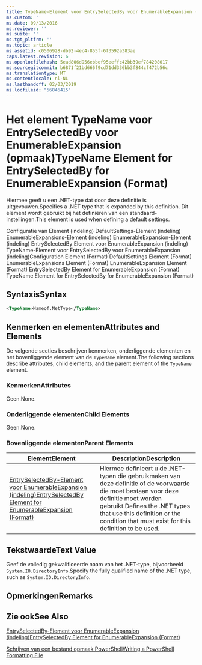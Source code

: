 ```yaml
---
title: TypeName-Element voor EntrySelectedBy voor EnumerableExpansion (indeling) | Microsoft Docs
ms.custom: ''
ms.date: 09/13/2016
ms.reviewer: ''
ms.suite: ''
ms.tgt_pltfrm: ''
ms.topic: article
ms.assetid: c0506928-db92-4ec4-855f-6f3592a383ae
caps.latest.revision: 6
ms.openlocfilehash: 5ead806d956ebbef95eeffc42bb39ef784208017
ms.sourcegitcommit: b6871f21bd666f9cd71dd336bb3f844cf472b56c
ms.translationtype: MT
ms.contentlocale: nl-NL
ms.lasthandoff: 02/03/2019
ms.locfileid: "56846415"
---
```

# <a name="typename-element-for-entryselectedby-for-enumerableexpansion-format"></a><span data-ttu-id="0aba3-102">Het element TypeName voor EntrySelectedBy voor EnumerableExpansion (opmaak)</span><span class="sxs-lookup"><span data-stu-id="0aba3-102">TypeName Element for EntrySelectedBy for EnumerableExpansion (Format)</span></span>

<span data-ttu-id="0aba3-103">Hiermee geeft u een .NET-type dat door deze definitie is uitgevouwen.</span><span class="sxs-lookup"><span data-stu-id="0aba3-103">Specifies a .NET type that is expanded by this definition.</span></span> <span data-ttu-id="0aba3-104">Dit element wordt gebruikt bij het definiëren van een standaard-instellingen.</span><span class="sxs-lookup"><span data-stu-id="0aba3-104">This element is used when defining a default settings.</span></span>

<span data-ttu-id="0aba3-105">Configuratie van Element (indeling) DefaultSettings-Element (indeling) EnumerableExpansions-Element (indeling) EnumerableExpansion-Element (indeling) EntrySelectedBy Element voor EnumerableExpansion (indeling) TypeName-Element voor EntrySelectedBy voor EnumerableExpansion (indeling)</span><span class="sxs-lookup"><span data-stu-id="0aba3-105">Configuration Element (Format) DefaultSettings Element (Format) EnumerableExpansions Element (Format) EnumerableExpansion Element (Format) EntrySelectedBy Element for EnumerableExpansion (Format) TypeName Element for EntrySelectedBy for EnumerableExpansion (Format)</span></span>

## <a name="syntax"></a><span data-ttu-id="0aba3-106">Syntaxis</span><span class="sxs-lookup"><span data-stu-id="0aba3-106">Syntax</span></span>

```xml
<TypeName>Nameof.NetType</TypeName>

```

## <a name="attributes-and-elements"></a><span data-ttu-id="0aba3-107">Kenmerken en elementen</span><span class="sxs-lookup"><span data-stu-id="0aba3-107">Attributes and Elements</span></span>

<span data-ttu-id="0aba3-108">De volgende secties beschrijven kenmerken, onderliggende elementen en het bovenliggende element van de `TypeName` element.</span><span class="sxs-lookup"><span data-stu-id="0aba3-108">The following sections describe attributes, child elements, and the parent element of the `TypeName` element.</span></span>

### <a name="attributes"></a><span data-ttu-id="0aba3-109">Kenmerken</span><span class="sxs-lookup"><span data-stu-id="0aba3-109">Attributes</span></span>

<span data-ttu-id="0aba3-110">Geen.</span><span class="sxs-lookup"><span data-stu-id="0aba3-110">None.</span></span>

### <a name="child-elements"></a><span data-ttu-id="0aba3-111">Onderliggende elementen</span><span class="sxs-lookup"><span data-stu-id="0aba3-111">Child Elements</span></span>

<span data-ttu-id="0aba3-112">Geen.</span><span class="sxs-lookup"><span data-stu-id="0aba3-112">None.</span></span>

### <a name="parent-elements"></a><span data-ttu-id="0aba3-113">Bovenliggende elementen</span><span class="sxs-lookup"><span data-stu-id="0aba3-113">Parent Elements</span></span>

|<span data-ttu-id="0aba3-114">Element</span><span class="sxs-lookup"><span data-stu-id="0aba3-114">Element</span></span>|<span data-ttu-id="0aba3-115">Description</span><span class="sxs-lookup"><span data-stu-id="0aba3-115">Description</span></span>|
|-------------|-----------------|
|[<span data-ttu-id="0aba3-116">EntrySelectedBy-Element voor EnumerableExpansion (indeling)</span><span class="sxs-lookup"><span data-stu-id="0aba3-116">EntrySelectedBy Element for EnumerableExpansion (Format)</span></span>](./entryselectedby-element-for-enumerableexpansion-format.md)|<span data-ttu-id="0aba3-117">Hiermee definieert u de .NET-typen die gebruikmaken van deze definitie of de voorwaarde die moet bestaan voor deze definitie moet worden gebruikt.</span><span class="sxs-lookup"><span data-stu-id="0aba3-117">Defines the .NET types that use this definition or the condition that must exist for this definition to be used.</span></span>|

## <a name="text-value"></a><span data-ttu-id="0aba3-118">Tekstwaarde</span><span class="sxs-lookup"><span data-stu-id="0aba3-118">Text Value</span></span>

<span data-ttu-id="0aba3-119">Geef de volledig gekwalificeerde naam van het .NET-type, bijvoorbeeld `System.IO.DirectoryInfo`.</span><span class="sxs-lookup"><span data-stu-id="0aba3-119">Specify the fully qualified name of the .NET type, such as `System.IO.DirectoryInfo`.</span></span>

## <a name="remarks"></a><span data-ttu-id="0aba3-120">Opmerkingen</span><span class="sxs-lookup"><span data-stu-id="0aba3-120">Remarks</span></span>

## <a name="see-also"></a><span data-ttu-id="0aba3-121">Zie ook</span><span class="sxs-lookup"><span data-stu-id="0aba3-121">See Also</span></span>

[<span data-ttu-id="0aba3-122">EntrySelectedBy-Element voor EnumerableExpansion (indeling)</span><span class="sxs-lookup"><span data-stu-id="0aba3-122">EntrySelectedBy Element for EnumerableExpansion (Format)</span></span>](./entryselectedby-element-for-enumerableexpansion-format.md)

[<span data-ttu-id="0aba3-123">Schrijven van een bestand opmaak PowerShell</span><span class="sxs-lookup"><span data-stu-id="0aba3-123">Writing a PowerShell Formatting File</span></span>](./writing-a-powershell-formatting-file.md)
